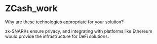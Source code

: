 # ZCash_work
Why are these technologies appropriate for your solution?

zk-SNARKs ensure privacy, and integrating with platforms like Ethereum would provide the infrastructure for DeFi solutions.
